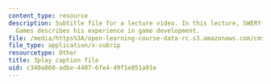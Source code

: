 ```yaml
---
content_type: resource
description: Subtitle file for a lecture video. In this lecture, SWERY from Access
  Games describes his experience in game development.
file: /media/https%3A/open-learning-course-data-rc.s3.amazonaws.com/cms-611j-creating-video-games-fall-2014/c340a860adbe44076fe449f1e851a91e_B1zWyyNoRq8.srt
file_type: application/x-subrip
resourcetype: Other
title: 3play caption file
uid: c340a860-adbe-4407-6fe4-49f1e851a91e
---
```

